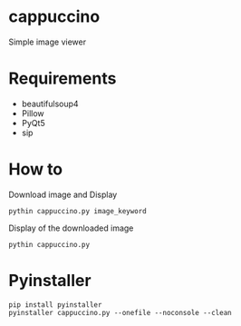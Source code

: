 # cappuccino

Simple image viewer

# Requirements

* beautifulsoup4
* Pillow
* PyQt5
* sip

# How to

Download image and Display
```
pythin cappuccino.py image_keyword
```

Display of the downloaded image
```
pythin cappuccino.py
```

# Pyinstaller

```
pip install pyinstaller
pyinstaller cappuccino.py --onefile --noconsole --clean
```
